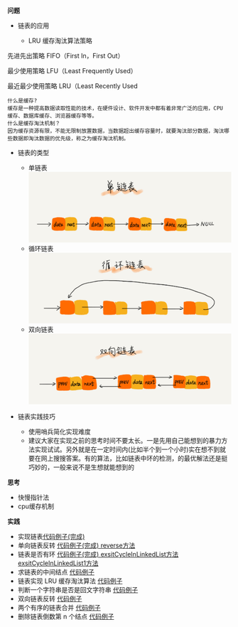 **问题**
+ 链表的应用

   + LRU 缓存淘汰算法策略

先进先出策略 FIFO（First In，First Out）

最少使用策略 LFU（Least Frequently Used）

最近最少使用策略 LRU（Least Recently Used

```
什么是缓存?
缓存是一种提高数据读取性能的技术，在硬件设计、软件开发中都有着非常广泛的应用，CPU 缓存、数据库缓存、浏览器缓存等等。
什么是缓存淘汰机制？
因为缓存资源有限，不能无限制放置数据，当数据超出缓存容量时，就要淘汰部分数据，淘汰哪些数据即淘汰数据的优先级，称之为缓存淘汰机制。

```

+ 链表的类型

   + 单链表
  ![](../image/img2-2-1.jpg)
   + 循环链表
   ![](../image/img2-2-2.jpg) 
   + 双向链表
   ![](../image/img2-2-3.jpg) 

+ 链表实践技巧
    
    + 使用哨兵简化实现难度
    + 建议大家在实现之前的思考时间不要太长。一是先用自己能想到的暴力方法实现试试。另外就是在一定时间内(比如半个到一个小时)实在想不到就要在网上搜搜答案。有的算法，比如链表中环的检测，的最优解法还是挺巧妙的，一般来说不是生想就能想到的
   
**思考**
+ 快慢指针法
+ cpu缓存机制

**实践**
+ 实现链表[代码例子(完成)](/src/main/java/com/zlykernel/pratice/algorithm/link/SinglyLinkedList.java) 
+ 单向链表反转 [代码例子(完成) reverse方法](/src/main/java/com/zlykernel/pratice/algorithm/link/SinglyLinkedList.java) 
+ 链表是否有环 [代码例子(完成) exsitCycleInLinkedList方法 exsitCycleInLinkedList1方法](/src/main/java/com/zlykernel/pratice/algorithm/link/SinglyLinkedList.java) 
+ 求链表的中间结点 [代码例子](../../algorithm/others/README.md)
+ 链表实现 LRU 缓存淘汰算法 [代码例子](../../algorithm/others/README.md) 
+ 判断一个字符串是否是回文字符串 [代码例子](../../algorithm/others/README.md) 
+ 双向链表反转 [代码例子](../../algorithm/others/README.md) 
+ 两个有序的链表合并 [代码例子](../../algorithm/others/README.md)
+ 删除链表倒数第 n 个结点 [代码例子](../../algorithm/others/README.md)

